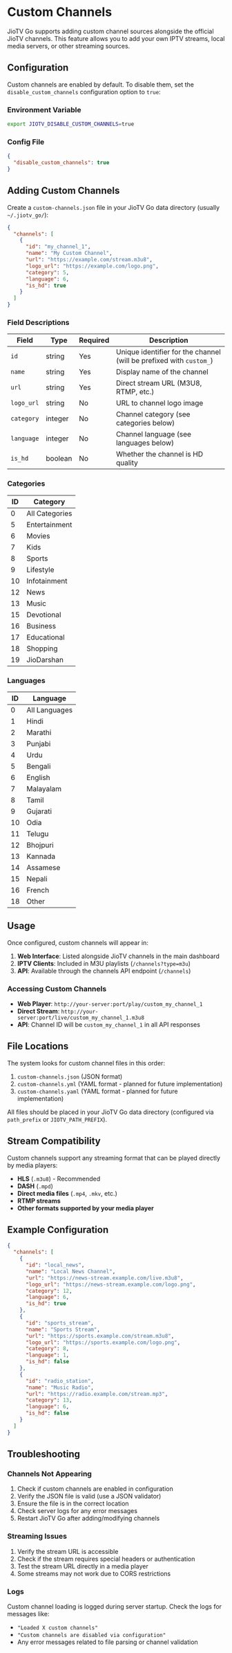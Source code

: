 # Custom Channels

JioTV Go supports adding custom channel sources alongside the official JioTV channels. This feature allows you to add your own IPTV streams, local media servers, or other streaming sources.

## Configuration

Custom channels are enabled by default. To disable them, set the `disable_custom_channels` configuration option to `true`:

### Environment Variable
```bash
export JIOTV_DISABLE_CUSTOM_CHANNELS=true
```

### Config File
```json
{
  "disable_custom_channels": true
}
```

## Adding Custom Channels

Create a `custom-channels.json` file in your JioTV Go data directory (usually `~/.jiotv_go/`):

```json
{
  "channels": [
    {
      "id": "my_channel_1",
      "name": "My Custom Channel",
      "url": "https://example.com/stream.m3u8",
      "logo_url": "https://example.com/logo.png",
      "category": 5,
      "language": 6,
      "is_hd": true
    }
  ]
}
```

### Field Descriptions

| Field | Type | Required | Description |
|-------|------|----------|-------------|
| `id` | string | Yes | Unique identifier for the channel (will be prefixed with `custom_`) |
| `name` | string | Yes | Display name of the channel |
| `url` | string | Yes | Direct stream URL (M3U8, RTMP, etc.) |
| `logo_url` | string | No | URL to channel logo image |
| `category` | integer | No | Channel category (see categories below) |
| `language` | integer | No | Channel language (see languages below) |
| `is_hd` | boolean | No | Whether the channel is HD quality |

### Categories

| ID | Category |
|----|----------|
| 0 | All Categories |
| 5 | Entertainment |
| 6 | Movies |
| 7 | Kids |
| 8 | Sports |
| 9 | Lifestyle |
| 10 | Infotainment |
| 12 | News |
| 13 | Music |
| 15 | Devotional |
| 16 | Business |
| 17 | Educational |
| 18 | Shopping |
| 19 | JioDarshan |

### Languages

| ID | Language |
|----|----------|
| 0 | All Languages |
| 1 | Hindi |
| 2 | Marathi |
| 3 | Punjabi |
| 4 | Urdu |
| 5 | Bengali |
| 6 | English |
| 7 | Malayalam |
| 8 | Tamil |
| 9 | Gujarati |
| 10 | Odia |
| 11 | Telugu |
| 12 | Bhojpuri |
| 13 | Kannada |
| 14 | Assamese |
| 15 | Nepali |
| 16 | French |
| 18 | Other |

## Usage

Once configured, custom channels will appear in:

1. **Web Interface**: Listed alongside JioTV channels in the main dashboard
2. **IPTV Clients**: Included in M3U playlists (`/channels?type=m3u`)
3. **API**: Available through the channels API endpoint (`/channels`)

### Accessing Custom Channels

- **Web Player**: `http://your-server:port/play/custom_my_channel_1`
- **Direct Stream**: `http://your-server:port/live/custom_my_channel_1.m3u8`
- **API**: Channel ID will be `custom_my_channel_1` in all API responses

## File Locations

The system looks for custom channel files in this order:

1. `custom-channels.json` (JSON format)
2. `custom-channels.yml` (YAML format - planned for future implementation)
3. `custom-channels.yaml` (YAML format - planned for future implementation)

All files should be placed in your JioTV Go data directory (configured via `path_prefix` or `JIOTV_PATH_PREFIX`).

## Stream Compatibility

Custom channels support any streaming format that can be played directly by media players:

- **HLS** (`.m3u8`) - Recommended
- **DASH** (`.mpd`)
- **Direct media files** (`.mp4`, `.mkv`, etc.)
- **RTMP streams**
- **Other formats supported by your media player**

## Example Configuration

```json
{
  "channels": [
    {
      "id": "local_news",
      "name": "Local News Channel",
      "url": "https://news-stream.example.com/live.m3u8",
      "logo_url": "https://news-stream.example.com/logo.png",
      "category": 12,
      "language": 6,
      "is_hd": true
    },
    {
      "id": "sports_stream",
      "name": "Sports Stream",
      "url": "https://sports.example.com/stream.m3u8",
      "logo_url": "https://sports.example.com/logo.png",
      "category": 8,
      "language": 1,
      "is_hd": false
    },
    {
      "id": "radio_station",
      "name": "Music Radio",
      "url": "https://radio.example.com/stream.mp3",
      "category": 13,
      "language": 6,
      "is_hd": false
    }
  ]
}
```

## Troubleshooting

### Channels Not Appearing

1. Check if custom channels are enabled in configuration
2. Verify the JSON file is valid (use a JSON validator)
3. Ensure the file is in the correct location
4. Check server logs for any error messages
5. Restart JioTV Go after adding/modifying channels

### Streaming Issues

1. Verify the stream URL is accessible
2. Check if the stream requires special headers or authentication
3. Test the stream URL directly in a media player
4. Some streams may not work due to CORS restrictions

### Logs

Custom channel loading is logged during server startup. Check the logs for messages like:
- `"Loaded X custom channels"`
- `"Custom channels are disabled via configuration"`
- Any error messages related to file parsing or channel validation